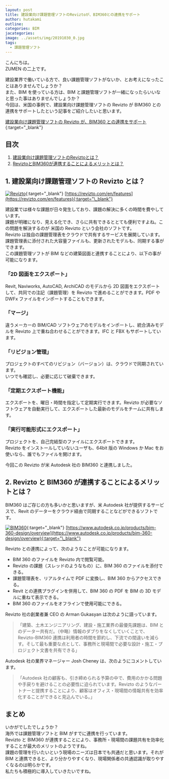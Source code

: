 ```yaml
---
layout: post
title: 建設業向け課題管理ソフトのReviztoが、BIM360との連携をサポート
author: hutakami
outline:
categories: BIM
jacategories:
image: ../assets/img/20191030_0.jpg
tags:
  - 課題管理ソフト
---
```


こんにちは。  
ZUMEN の二上です。

建設業界で働いている方で、良い課題管理ソフトがないか、とお考えになったことはありませんでしょうか？  
また、BIM を使っている方は、BIM と課題管理ソフトが一緒になったらいいなと思った事はありませんでしょうか？  
今回は、米国の事例で、建設業向け課題管理ソフトの Revizto が BIM360 との連携をサポートしたという記事をご紹介したいと思います。

[建設業向け課題管理ソフトの Revizto が、BIM360 との連携をサポート](http://www.bimplus.co.uk/news/revizto-integrates-autodesk-bim-360-construction-m/){:target="\_blank"}

<div class="mokuji">
<h2 class="mokuji_title">目次</h2>
<ol>
<li><a href="#1-建設業向け課題管理ソフトの-revizto-とは">建設業向け課題管理ソフトのReviztoとは？</a></li>
<li><a href="#2-revizto-と-bim360-が連携することによるメリットとは">ReviztoとBIM360が連携することによるメリットとは？
</a></li>
</ol>
</div>

## 1. 建設業向け課題管理ソフトの Revizto とは？

[![Revizto](../../../../assets/img/20191030_1.jpg)](https://revizto.com/en/features){:target="\_blank"}
[https://revizto.com/en/features](https://revizto.com/en/features){:target="\_blank"}

建設業では様々な課題が日々発生しており、課題の解決に多くの時間を費やしています。  
課題が明確になり、見える化でき、さらに共有できるととても便利ですよね。この問題を解決するのが 米国の Revizto という会社のソフトです。  
Revizto は独自の課題管理表をクラウドで共有するサービスを展開しています。  
課題管理表に添付された大容量ファイルも、更新されたモデルも、同期する事ができます。  
この課題管理ソフトが BIM などの建築図面と連携することにより、以下の事が可能になります。

### 「2D 図面をエクスポート」

Revit, Naviworks, AutoCAD, ArchiCAD のモデルから 2D 図面をエクスポートして、共同での注記（課題管理）を Revizto で進めることができます。PDF や DWFx ファイルをインポートすることもできます。

### 「マージ」

違うメーカーの BIM/CAD ソフトウェアのモデルをインポートし、統合済みモデルを Revizto 上で重ね合わせることができます。IFC と FBX もサポートしています。

### 「リビジョン管理」

プロジェクトのすべてのリビジョン（バージョン）は、クラウドで同期されています。  
いつでも確認し、必要に応じて破棄できます。

### 「定期エクスポート機能」

エクスポートを、曜日・時間を指定して定期実行できます。Revizto が必要なソフトウェアを自動実行して、エクスポートした最新のモデルをチームに共有します。

### 「実行可能形式にエクスポート」

プロジェクトを、自己完結型のファイルにエクスポートできます。  
Revizto をインストールしていないユーザも、64bit 版の Windows か Mac をお使いなら、誰でもファイルを開けます。

今回この Revizto が米 Autodesk 社の BIM360 と連携しました。

## 2. Revizto と BIM360 が連携することによるメリットとは？

BIM360 はご存じの方も多いかと思いますが、米 Autodesk 社が提供するサービスで、Revit のデーターをクラウド経由で同期することなどができるソフトです。

[![BIM360](../../../../assets/img/20191030_2.jpg)](https://www.autodesk.co.jp/products/bim-360-design/overview){:target="\_blank"}
[https://www.autodesk.co.jp/products/bim-360-design/overview](https://www.autodesk.co.jp/products/bim-360-design/overview){:target="\_blank"}

Revizto との連携によって、次のようなことが可能になります。

- BIM 360 のファイルを Revizto 内で閲覧可能。
- Revizto の課題（スレッドのようなもの）に、BIM 360 のファイルを添付できる。
- 課題管理表を、リアルタイムで PDF に変換し、BIM 360 からアクセスできる。
- Revit との連携プラグインを併用して、BIM 360 の PDF を BIM の 3D モデルに重ねて表示できる。
- BIM 360 のファイルをオフラインで使用可能にできる。

Revizto 社の創業者兼 CEO の Arman Gukasyan は次のように語っています。

> 「建築、土木エンジニアリング、建設・施工業界の最優先課題は、BIM とのデーター共有だ。（中略）情報のダブりをなくしていくことで、Revizto-BIM360 連携は利用者の時間を節約し、下流での間違いを減らす。そして最も重要な点として、事務所と現場間で必要な設計・施工・プロジェクト文書を共有できる」

Autodesk 社の業界マネージャー Josh Cheney は、次のようにコメントしています。

> 「Autodesk 社の顧客も、引き締められる予算の中で、費用のかかる問題や手戻りを避けることの必要性に迫られています。Revizto のようなパートナーと提携することにより、顧客はオフィス・現場間の情報共有を効率化することができると見込んでいる。」

## まとめ

いかがでしたでしょうか？  
海外では課題管理ソフトと BIM がすでに連携を行っています。  
Revizto と BIM360 が連携することにより、事務所・現場間の課題共有を効率化することが最大のメリットのようですね。  
課題の管理を行いたいという現場のニーズは日本でも共通だと思います。それが BIM と連携できると、より分かりやすくなり、現場関係者の共通認識が取りやすくなるのは明らかです。  
私たちも積極的に導入していきたいですね。
